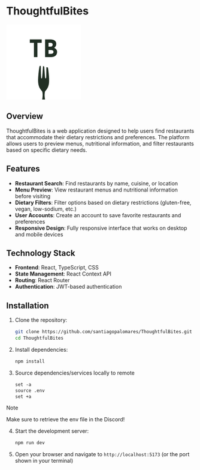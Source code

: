 # ThoughtfulBites

![ThoughtfulBites Logo](./src/assets/Logo.png)

## Overview

ThoughtfulBites is a web application designed to help users find restaurants that accommodate their dietary restrictions and preferences. The platform allows users to preview menus, nutritional information, and filter restaurants based on specific dietary needs.

## Features

- **Restaurant Search**: Find restaurants by name, cuisine, or location
- **Menu Preview**: View restaurant menus and nutritional information before visiting
- **Dietary Filters**: Filter options based on dietary restrictions (gluten-free, vegan, low-sodium, etc.)
- **User Accounts**: Create an account to save favorite restaurants and preferences
- **Responsive Design**: Fully responsive interface that works on desktop and mobile devices

## Technology Stack

- **Frontend**: React, TypeScript, CSS
- **State Management**: React Context API
- **Routing**: React Router
- **Authentication**: JWT-based authentication

## Installation

1. Clone the repository:
   ```bash
   git clone https://github.com/santiagopalomares/ThoughtfulBites.git
   cd ThoughtfulBites
   ```

2. Install dependencies:
   ```bash
   npm install
   ```

3. Source dependencies/services locally to remote
   ```
   set -a
   source .env
   set +a
   ```
   
> [!NOTE]
> Make sure to retrieve the env file in the Discord!

4. Start the development server:
   ```bash
   npm run dev
   ```

5. Open your browser and navigate to `http://localhost:5173` (or the port shown in your terminal)
